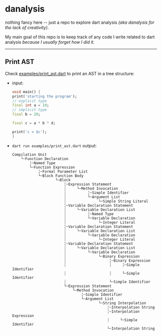 # danalysis
nothing fancy here -- just a repo to explore dart analysis _(aka danalysis for the lack of creativity)_. 

My main goal of this repo is to keep track of any code I write related to dart analysis _because I usually forget how I did it._

----

## Print AST 

Check [examples/print_ast.dart](examples/print_ast.dart) to print an AST in a tree structure:

- input:
    ```dart
    void main() {
    print('starting the program');
    // explicit type 
    final int a = 10;
    // implicit type
    final b = 20;
    
    final c = a * b * d;

    print('c = $c');
    }
    ```
- `dart run examples/print_ast.dart` output: 
    ```
    Compilation Unit
        └╌Function Declaration
            ╎╌Named Type
            └╌Function Expression
                ╎╌Formal Parameter List
                └╌Block Function Body
                        └╌Block
                            ╎╌Expression Statement
                            ┊     └╌Method Invocation
                            ┊          ╎╌Simple Identifier
                            ┊          └╌Argument List
                            ┊               └╌Simple String Literal
                            ╎╌Variable Declaration Statement
                            ┊     └╌Variable Declaration List
                            ┊          ╎╌Named Type
                            ┊          └╌Variable Declaration
                            ┊               └╌Integer Literal
                            ╎╌Variable Declaration Statement
                            ┊     └╌Variable Declaration List
                            ┊          └╌Variable Declaration
                            ┊               └╌Integer Literal
                            ╎╌Variable Declaration Statement
                            ┊     └╌Variable Declaration List
                            ┊          └╌Variable Declaration
                            ┊               └╌Binary Expression
                            ┊                    ╎╌Binary Expression
                            ┊                    ┊     ╎╌Simple Identifier
                            ┊                    ┊     └╌Simple Identifier
                            ┊                    └╌Simple Identifier
                            └╌Expression Statement
                                └╌Method Invocation
                                    ╎╌Simple Identifier
                                    └╌Argument List
                                            └╌String Interpolation
                                                ╎╌Interpolation String
                                                ╎╌Interpolation Expression
                                                ┊     └╌Simple Identifier
                                                └╌Interpolation String
    ```
